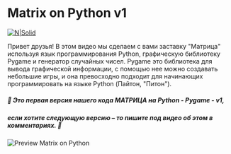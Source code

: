 # Matrix on Python v1

[![N|Solid](http://img.youtube.com/vi/LN7ujKS2Ccg/0.jpg)](https://youtu.be/LN7ujKS2Ccg)

Привет друзья! В этом видео мы сделаем с вами заставку "Матрица" используя язык программирования Python, графическую библиотеку Pygame и генератор случайных чисел. Pygame это библиотека для вывода графической информации, с помощью нее можно создавать небольшие игры, и она превосходно подходит для начинающих программировать на языке Python (Пайтон, "Питон"). 

##### 🌟 Это первая версия нашего кода МАТРИЦА на Python - Pygame - v1, 
##### если хотите следующую версию – то пишите под видео об этом в комментариях. 🌟

![Preview Matrix on Python](https://github.com/WISEPLAT/python-code/blob/master/python-matrix-v1/preview.gif)


